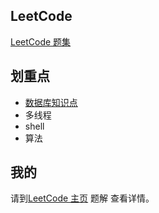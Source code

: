 ## LeetCode
[LeetCode 题集](https://leetcode-cn.com/problemset/all/)

## 划重点
- [数据库知识点](https://github.com/jast90/leetcode/blob/master/database.md)
- 多线程
- shell
- 算法

## 我的
请到[LeetCode 主页](https://leetcode-cn.com/u/jast-3/) 题解 查看详情。
